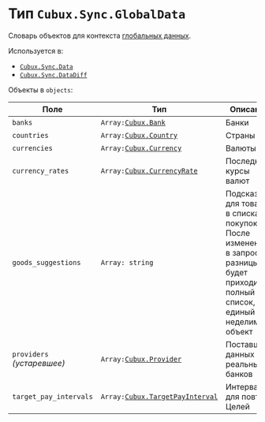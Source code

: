 Тип `Cubux.Sync.GlobalData`
===========================

Словарь объектов для контекста [глобальных данных][context-global].

Используется в:

*   [`Cubux.Sync.Data`][Cubux.Sync.Data]
*   [`Cubux.Sync.DataDiff`][Cubux.Sync.DataDiff]

Объекты в `objects`:

Поле | Тип | Описание
---- | --- | --------
`banks`          | `Array:`[`Cubux.Bank`][Cubux.Bank] | Банки
`countries`      | `Array:`[`Cubux.Country`][Cubux.Country] | Страны
`currencies`     | `Array:`[`Cubux.Currency`][Cubux.Currency] | Валюты
`currency_rates` | `Array:`[`Cubux.CurrencyRate`][Cubux.CurrencyRate] | Последние курсы валют
`goods_suggestions` | `Array: string` | Подсказки для товаров в списках покупок. После изменений в запросе разницы будет приходить полный список, как единый неделимый объект
`providers` _(устаревшее)_ | `Array:`[`Cubux.Provider`][Cubux.Provider] | Поставщики данных реальных банков
`target_pay_intervals` | `Array:`[`Cubux.TargetPayInterval`][Cubux.TargetPayInterval] | Интервалы для повтора Целей


[context-global]: ../../sync/context/global.md
[Cubux.Bank]: ../global/bank.md
[Cubux.Country]: ../global/country.md
[Cubux.Currency]: ../global/currency.md
[Cubux.CurrencyRate]: ../global/currency-rate.md
[Cubux.Provider]: ../global/provider.md
[Cubux.TargetPayInterval]: ../global/target-pay-interval.md
[Cubux.Sync.Data]: data.md
[Cubux.Sync.DataDiff]: data-diff.md

